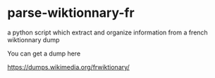# parse-wiktionnary-fr
a python script which extract and organize information from a french wiktionnary dump


You can get a dump here 

https://dumps.wikimedia.org/frwiktionary/
